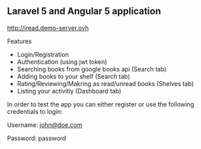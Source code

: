 ## Laravel 5 and Angular 5 application
http://iread.demo-server.ovh

Features
 - Login/Registration
 - Authentication (using jwt token)
 - Searching books from google books api (Search tab)
 - Adding books to your shelf (Search tab)
 - Rating/Reviewing/Makring as read/unread books (Shelves tab)
 - Listing your activitiy (Dashboard tab)
 
 In order to test the app you can either register or use the following credentials to login:
 
 Username: john@doe.com
 
 Password: password
